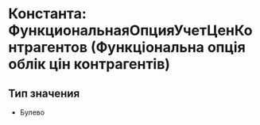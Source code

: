 ﻿# Константа: ФункциональнаяОпцияУчетЦенКонтрагентов (Функціональна опція облік цін контрагентів)

## Тип значения

- Булево

